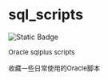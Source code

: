# sql_scripts

![Static Badge](https://img.shields.io/badge/Author-HuangCN-blue)

<font size=2> Oracle sqlplus scripts </font>

<font size=2> 收藏一些日常使用的Oracle脚本 </font>
